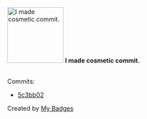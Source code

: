 <img src="https://my-badges.github.io/my-badges/cosmetic-commit.png" alt="I made cosmetic commit." title="I made cosmetic commit." width="128">
<strong>I made cosmetic commit.</strong>
<br><br>

Commits:

- <a href="https://github.com/Siddhant-K-code/sponsorship-green-squares/commit/5c3bb02319ce367a0515d856ac4860cc4f76f6e4">5c3bb02</a>


Created by <a href="https://github.com/my-badges/my-badges">My Badges</a>